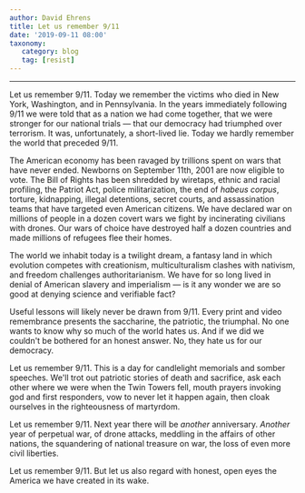 ```yaml
---
author: David Ehrens
title: Let us remember 9/11
date: '2019-09-11 08:00'
taxonomy:
   category: blog
   tag: [resist]
---
```

---
Let us remember 9/11. Today we remember the victims who died in New York, Washington, and in Pennsylvania. In the years immediately following 9/11 we were told that as a nation we had come together, that we were stronger for our national trials — that our democracy had triumphed over terrorism. It was, unfortunately, a short-lived lie. Today we hardly remember the world that preceded 9/11.

The American economy has been ravaged by trillions spent on wars that have never ended. Newborns on September 11th, 2001 are now eligible to vote. The Bill of Rights has been shredded by wiretaps, ethnic and racial profiling, the Patriot Act, police militarization, the end of *habeus corpus*, torture, kidnapping, illegal detentions, secret courts, and assassination teams that have targeted even American citizens. We have declared war on millions of people in a dozen covert wars we fight by incinerating civilians with drones. Our wars of choice have destroyed half a dozen countries and made millions of refugees flee their homes.

The world we inhabit today is a twilight dream, a fantasy land in which evolution competes with creationism, multiculturalism clashes with nativism, and freedom challenges authoritarianism. We have for so long lived in denial of American slavery and imperialism — is it any wonder we are so good at denying science and verifiable fact?

Useful lessons will likely never be drawn from 9/11. Every print and video remembrance presents the saccharine, the patriotic, the triumphal. No one wants to know why so much of the world hates us. And if we did we couldn't be bothered for an honest answer. No, they hate us for our democracy.

Let us remember 9/11. This is a day for candlelight memorials and somber speeches. We'll trot out patriotic stories of death and sacrifice, ask each other where we were when the Twin Towers fell, mouth prayers invoking god and first responders, vow to never let it happen again, then cloak ourselves in the righteousness of martyrdom.

Let us remember 9/11. Next year there will be *another* anniversary. *Another* year of perpetual war, of drone attacks, meddling in the affairs of other nations, the squandering of national treasure on war, the loss of even more civil liberties.

Let us remember 9/11. But let us also regard with honest, open eyes the America we have created in its wake.
